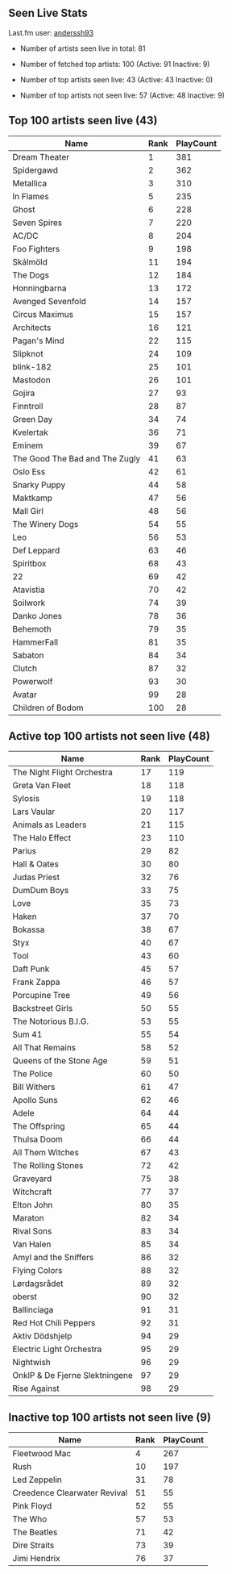 ## Seen Live Stats

Last.fm user: [anderssh93](https://www.last.fm/user/anderssh93)

- Number of artists seen live in total: 81

- Number of fetched top artists: 100 (Active: 91 Inactive: 9)

- Number of top artists seen live: 43 (Active: 43 Inactive: 0)

- Number of top artists not seen live: 57 (Active: 48 Inactive: 9)

## Top 100 artists seen live (43)

Name                           | Rank | PlayCount
------------------------------ | ---- | ---------
Dream Theater                  | 1    | 381      
Spidergawd                     | 2    | 362      
Metallica                      | 3    | 310      
In Flames                      | 5    | 235      
Ghost                          | 6    | 228      
Seven Spires                   | 7    | 220      
AC/DC                          | 8    | 204      
Foo Fighters                   | 9    | 198      
Skálmöld                       | 11   | 194      
The Dogs                       | 12   | 184      
Honningbarna                   | 13   | 172      
Avenged Sevenfold              | 14   | 157      
Circus Maximus                 | 15   | 157      
Architects                     | 16   | 121      
Pagan's Mind                   | 22   | 115      
Slipknot                       | 24   | 109      
blink-182                      | 25   | 101      
Mastodon                       | 26   | 101      
Gojira                         | 27   | 93       
Finntroll                      | 28   | 87       
Green Day                      | 34   | 74       
Kvelertak                      | 36   | 71       
Eminem                         | 39   | 67       
The Good The Bad and The Zugly | 41   | 63       
Oslo Ess                       | 42   | 61       
Snarky Puppy                   | 44   | 58       
Maktkamp                       | 47   | 56       
Mall Girl                      | 48   | 56       
The Winery Dogs                | 54   | 55       
Leo                            | 56   | 53       
Def Leppard                    | 63   | 46       
Spiritbox                      | 68   | 43       
22                             | 69   | 42       
Atavistia                      | 70   | 42       
Soilwork                       | 74   | 39       
Danko Jones                    | 78   | 36       
Behemoth                       | 79   | 35       
HammerFall                     | 81   | 35       
Sabaton                        | 84   | 34       
Clutch                         | 87   | 32       
Powerwolf                      | 93   | 30       
Avatar                         | 99   | 28       
Children of Bodom              | 100  | 28       

## Active top 100 artists not seen live (48)

Name                           | Rank | PlayCount
------------------------------ | ---- | ---------
The Night Flight Orchestra     | 17   | 119      
Greta Van Fleet                | 18   | 118      
Sylosis                        | 19   | 118      
Lars Vaular                    | 20   | 117      
Animals as Leaders             | 21   | 115      
The Halo Effect                | 23   | 110      
Parius                         | 29   | 82       
Hall & Oates                   | 30   | 80       
Judas Priest                   | 32   | 76       
DumDum Boys                    | 33   | 75       
Love                           | 35   | 73       
Haken                          | 37   | 70       
Bokassa                        | 38   | 67       
Styx                           | 40   | 67       
Tool                           | 43   | 60       
Daft Punk                      | 45   | 57       
Frank Zappa                    | 46   | 57       
Porcupine Tree                 | 49   | 56       
Backstreet Girls               | 50   | 55       
The Notorious B.I.G.           | 53   | 55       
Sum 41                         | 55   | 54       
All That Remains               | 58   | 52       
Queens of the Stone Age        | 59   | 51       
The Police                     | 60   | 50       
Bill Withers                   | 61   | 47       
Apollo Suns                    | 62   | 46       
Adele                          | 64   | 44       
The Offspring                  | 65   | 44       
Thulsa Doom                    | 66   | 44       
All Them Witches               | 67   | 43       
The Rolling Stones             | 72   | 42       
Graveyard                      | 75   | 38       
Witchcraft                     | 77   | 37       
Elton John                     | 80   | 35       
Maraton                        | 82   | 34       
Rival Sons                     | 83   | 34       
Van Halen                      | 85   | 34       
Amyl and the Sniffers          | 86   | 32       
Flying Colors                  | 88   | 32       
Lørdagsrådet                   | 89   | 32       
oberst                         | 90   | 32       
Ballinciaga                    | 91   | 31       
Red Hot Chili Peppers          | 92   | 31       
Aktiv Dödshjelp                | 94   | 29       
Electric Light Orchestra       | 95   | 29       
Nightwish                      | 96   | 29       
OnklP & De Fjerne Slektningene | 97   | 29       
Rise Against                   | 98   | 29       

## Inactive top 100 artists not seen live (9)

Name                         | Rank | PlayCount
---------------------------- | ---- | ---------
Fleetwood Mac                | 4    | 267      
Rush                         | 10   | 197      
Led Zeppelin                 | 31   | 78       
Creedence Clearwater Revival | 51   | 55       
Pink Floyd                   | 52   | 55       
The Who                      | 57   | 53       
The Beatles                  | 71   | 42       
Dire Straits                 | 73   | 39       
Jimi Hendrix                 | 76   | 37       
